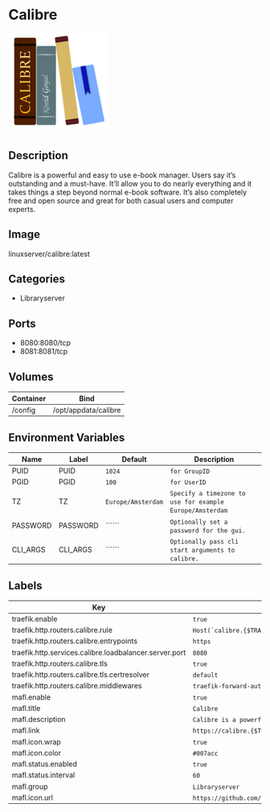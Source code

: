 # Calibre

![Logo](images/Calibre.png)

## Description
Calibre is a powerful and easy to use e\-book manager. Users say it’s outstanding and a must\-have. It’ll allow you to do nearly everything and it takes things a step beyond normal e\-book software. It’s also completely free and open source and great for both casual users and computer experts.

## Image
linuxserver/calibre:latest

## Categories
- Libraryserver

## Ports
- 8080:8080/tcp
- 8081:8081/tcp

## Volumes
| Container | Bind |
|-----------|------|
| /config | /opt/appdata/calibre |

## Environment Variables
| Name | Label | Default | Description |
|------|-------|---------|-------------|
| PUID | PUID | ```1024``` | ```for GroupID``` |
| PGID | PGID | ```100``` | ```for UserID``` |
| TZ | TZ | ```Europe/Amsterdam``` | ```Specify a timezone to use for example Europe/Amsterdam``` |
| PASSWORD | PASSWORD | `````` | ```Optionally set a password for the gui.``` |
| CLI_ARGS | CLI_ARGS | `````` | ```Optionally pass cli start arguments to calibre.``` |

## Labels
| Key | Value |
|-----|-------|
| traefik.enable | ```true``` |
| traefik.http.routers.calibre.rule | ```Host(`calibre.{$TRAEFIK_INGRESS_DOMAIN}`)``` |
| traefik.http.routers.calibre.entrypoints | ```https``` |
| traefik.http.services.calibre.loadbalancer.server.port | ```8080``` |
| traefik.http.routers.calibre.tls | ```true``` |
| traefik.http.routers.calibre.tls.certresolver | ```default``` |
| traefik.http.routers.calibre.middlewares | ```traefik-forward-auth``` |
| mafl.enable | ```true``` |
| mafl.title | ```Calibre``` |
| mafl.description | ```Calibre is a powerful and easy to use e-book manager.``` |
| mafl.link | ```https://calibre.{$TRAEFIK_INGRESS_DOMAIN}``` |
| mafl.icon.wrap | ```true``` |
| mafl.icon.color | ```#007acc``` |
| mafl.status.enabled | ```true``` |
| mafl.status.interval | ```60``` |
| mafl.group | ```Libraryserver``` |
| mafl.icon.url | ```https://github.com/kovidgoyal/calibre/raw/master/resources/images/lt.png``` |

